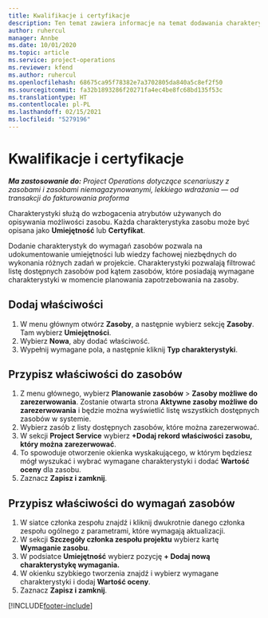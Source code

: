 ```yaml
---
title: Kwalifikacje i certyfikacje
description: Ten temat zawiera informacje na temat dodawania charakterystyk kwalifikacji i certyfikacji do zasobów.
author: ruhercul
manager: Annbe
ms.date: 10/01/2020
ms.topic: article
ms.service: project-operations
ms.reviewer: kfend
ms.author: ruhercul
ms.openlocfilehash: 68675ca95f78382e7a3702805da840a5c8ef2f50
ms.sourcegitcommit: fa32b1893286f20271fa4ec4be8fc68bd135f53c
ms.translationtype: HT
ms.contentlocale: pl-PL
ms.lasthandoff: 02/15/2021
ms.locfileid: "5279196"
---
```

# <a name="skills-and-certifications"></a>Kwalifikacje i certyfikacje
_**Ma zastosowanie do:** Project Operations dotyczące scenariuszy z zasobami i zasobami niemagazynowanymi, lekkiego wdrażania — od transakcji do fakturowania proforma_

Charakterystyki służą do wzbogacenia atrybutów używanych do opisywania możliwości zasobu. Każda charakterystyka zasobu może być opisana jako **Umiejętność** lub **Certyfikat**.

Dodanie charakterystyk do wymagań zasobów pozwala na udokumentowanie umiejętności lub wiedzy fachowej niezbędnych do wykonania różnych zadań w projekcie. Charakterystyki pozwalają filtrować listę dostępnych zasobów pod kątem zasobów, które posiadają wymagane charakterystyki w momencie planowania zapotrzebowania na zasoby.

## <a name="add-characteristics"></a>Dodaj właściwości

1. W menu głównym otwórz **Zasoby**, a następnie wybierz sekcję **Zasoby**. Tam wybierz **Umiejętności**.
2. Wybierz **Nowa**, aby dodać właściwość.
3. Wypełnij wymagane pola, a następnie kliknij **Typ charakterystyki**.

## <a name="assign-characteristics-to-resources"></a>Przypisz właściwości do zasobów

1. Z menu głównego, wybierz **Planowanie zasobów** > **Zasoby możliwe do zarezerwowania**. Zostanie otwarta strona **Aktywne zasoby możliwe do zarezerwowania** i będzie można wyświetlić listę wszystkich dostępnych zasobów w systemie.
2. Wybierz zasób z listy dostępnych zasobów, które można zarezerwować.
3. W sekcji **Project Service** wybierz **+Dodaj rekord właściwości zasobu, który można zarezerwować**.
4. To spowoduje otworzenie okienka wyskakującego, w którym będziesz mógł wyszukać i wybrać wymagane charakterystyki i dodać **Wartość oceny** dla zasobu.
5. Zaznacz **Zapisz i zamknij**.

## <a name="assign-characteristics-to-resource-requirements"></a>Przypisz właściwości do wymagań zasobów

1. W siatce członka zespołu znajdź i kliknij dwukrotnie danego członka zespołu ogólnego z parametrami, które wymagają aktualizacji.
2. W sekcji **Szczegóły członka zespołu projektu** wybierz kartę **Wymaganie zasobu**.
3. W podsiatce **Umiejętność** wybierz pozycję **+ Dodaj nową charakterystykę wymagania.**
4. W okienku szybkiego tworzenia znajdź i wybierz wymagane charakterystyki i dodaj **Wartość oceny**.
5. Zaznacz **Zapisz i zamknij**.

[!INCLUDE[footer-include](../includes/footer-banner.md)]